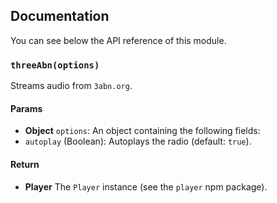 ## Documentation

You can see below the API reference of this module.

### `threeAbn(options)`
Streams audio from `3abn.org`.

#### Params
- **Object** `options`: An object containing the following fields:
 - `autoplay` (Boolean): Autoplays the radio (default: `true`).

#### Return
- **Player** The `Player` instance (see the `player` npm package).

